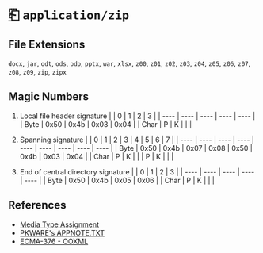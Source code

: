 # [⎗](../README.md) `application/zip`

## File Extensions

`docx`, `jar`, `odt`, `ods`, `odp`, `pptx`, `war`, `xlsx`, `z00`, `z01`, `z02`, `z03`, `z04`, `z05`, `z06`, `z07`, `z08`, `z09`, `zip`, `zipx`

## Magic Numbers

1. Local file header signature
   | | 0 | 1 | 2 | 3 |
   | ---- | ---- | ---- | ---- | ---- |
   | Byte | 0x50 | 0x4b | 0x03 | 0x04 |
   | Char | P | K | | |

2. Spanning signature
   | | 0 | 1 | 2 | 3 | 4 | 5 | 6 | 7 |
   | ---- | ---- | ---- | ---- | ---- | ---- | ---- | ---- | ---- |
   | Byte | 0x50 | 0x4b | 0x07 | 0x08 | 0x50 | 0x4b | 0x03 | 0x04 |
   | Char | P | K | | | P | K | | |

3. End of central directory signature
   | | 0 | 1 | 2 | 3 |
   | ---- | ---- | ---- | ---- | ---- |
   | Byte | 0x50 | 0x4b | 0x05 | 0x06 |
   | Char | P | K | | |

## References

- [Media Type Assignment](https://www.iana.org/assignments/media-types/application/zip)
- [PKWARE's APPNOTE.TXT](https://pkware.cachefly.net/webdocs/casestudies/APPNOTE.TXT)
- [ECMA-376 - OOXML](https://ecma-international.org/publications-and-standards/standards/ecma-376/)
